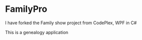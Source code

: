 # FamilyPro
I have forked the Family show project from CodePlex, WPF in C#

This is a genealogy application


